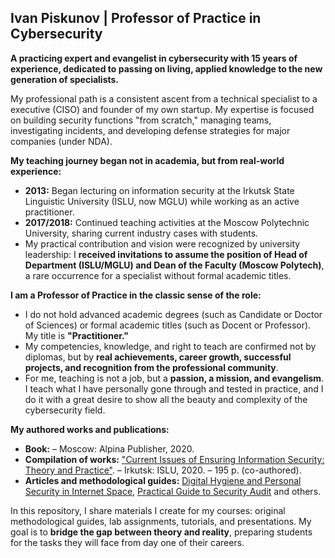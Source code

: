 
## **Ivan Piskunov | Professor of Practice in Cybersecurity**

**A practicing expert and evangelist in cybersecurity with 15 years of experience, dedicated to passing on living, applied knowledge to the new generation of specialists.**

My professional path is a consistent ascent from a technical specialist to a executive (CISO) and founder of my own startup. My expertise is focused on building security functions "from scratch," managing teams, investigating incidents, and developing defense strategies for major companies (under NDA).

**My teaching journey began not in academia, but from real-world experience:**
*   **2013:** Began lecturing on information security at the Irkutsk State Linguistic University (ISLU, now MGLU) while working as an active practitioner.
*   **2017/2018:** Continued teaching activities at the Moscow Polytechnic University, sharing current industry cases with students.
*   My practical contribution and vision were recognized by university leadership: I **received invitations to assume the position of Head of Department (ISLU/MGLU) and Dean of the Faculty (Moscow Polytech)**, a rare occurrence for a specialist without formal academic titles.

**I am a Professor of Practice in the classic sense of the role:**
*   I do not hold advanced academic degrees (such as Candidate or Doctor of Sciences) or formal academic titles (such as Docent or Professor). My title is **"Practitioner."**
*   My competencies, knowledge, and right to teach are confirmed not by diplomas, but by **real achievements, career growth, successful projects, and recognition from the professional community**.
*   For me, teaching is not a job, but a **passion, a mission, and evangelism**. I teach what I have personally gone through and tested in practice, and I do it with a great desire to show all the beauty and complexity of the cybersecurity field.

**My authored works and publications:**

*   **Book:**  – Moscow: Alpina Publisher, 2020.
*   **Compilation of works:** ["Current Issues of Ensuring Information Security: Theory and Practice"](https://www.elibrary.ru/item.asp?id=1111). – Irkutsk: ISLU, 2020. – 195 p. (co-authored).
*   **Articles and methodological guides:** [Digital Hygiene and Personal Security in Internet Space](https://www.elibrary.ru/item.asp?id=1000), [Practical Guide to Security Audit](https://github.com/D3One/D3One/blob/main/Professor%20of%20Practice/Practical_Security_Audit_Guide.pdf) and others.

In this repository, I share materials I create for my courses: original methodological guides, lab assignments, tutorials, and presentations. My goal is to **bridge the gap between theory and reality**, preparing students for the tasks they will face from day one of their careers.
